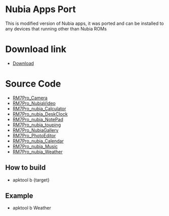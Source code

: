 # Nubia Apps Port
This is modified version of Nubia apps, it was ported and can be installed to any devices that running other than Nubia ROMs

# Download link
- [Download](https://www.pling.com/p/1731252/)

# Source Code
- [RM7Pro_Camera](https://github.com/AyraHikari/NubiaAppsPort/tree/master/RM7Pro_Camera)
- [RM7Pro_NubiaVideo](https://github.com/AyraHikari/NubiaAppsPort/tree/master/RM7Pro_NubiaVideo)
- [RM7Pro_nubia_Calculator](https://github.com/AyraHikari/NubiaAppsPort/tree/master/RM7Pro_nubia_Calculator)
- [RM7Pro_nubia_DeskClock](https://github.com/AyraHikari/NubiaAppsPort/tree/master/RM7Pro_nubia_DeskClock)
- [RM7Pro_nubia_NotePad](https://github.com/AyraHikari/NubiaAppsPort/tree/master/RM7Pro_nubia_NotePad)
- [RM7Pro_nubia_touping](https://github.com/AyraHikari/NubiaAppsPort/tree/master/RM7Pro_nubia_touping)
- [RM7Pro_NubiaGallery](https://github.com/AyraHikari/NubiaAppsPort/tree/master/RM7Pro_NubiaGallery)
- [RM7Pro_PhotoEditor](https://github.com/AyraHikari/NubiaAppsPort/tree/master/RM7Pro_PhotoEditor)
- [RM7Pro_nubia_Calendar](https://github.com/AyraHikari/NubiaAppsPort/tree/master/RM7Pro_nubia_Calendar)
- [RM7Pro_nubia_Music](https://github.com/AyraHikari/NubiaAppsPort/tree/master/RM7Pro_nubia_Music)
- [RM7Pro_nubia_Weather](https://github.com/AyraHikari/NubiaAppsPort/tree/master/RM7Pro_nubia_Weather)

## How to build
- apktool b {target}

## Example
- apktool b Weather
